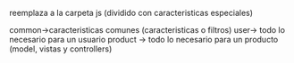reemplaza a la carpeta js (dividido con caracteristicas especiales)

common->caracteristicas comunes (caracteristicas o filtros)
user-> todo lo necesario para un usuario
product -> todo lo necesario para un producto (model, vistas y controllers)


